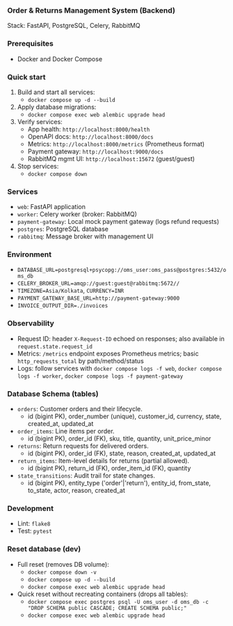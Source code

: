 ### Order & Returns Management System (Backend)

Stack: FastAPI, PostgreSQL, Celery, RabbitMQ

### Prerequisites

- Docker and Docker Compose

### Quick start

1. Build and start all services:
   - `docker compose up -d --build`
2. Apply database migrations:
   - `docker compose exec web alembic upgrade head`
3. Verify services:
   - App health: `http://localhost:8000/health`
   - OpenAPI docs: `http://localhost:8000/docs`
   - Metrics: `http://localhost:8000/metrics` (Prometheus format)
   - Payment gateway: `http://localhost:9000/docs`
   - RabbitMQ mgmt UI: `http://localhost:15672` (guest/guest)
4. Stop services:
   - `docker compose down`

### Services

- `web`: FastAPI application
- `worker`: Celery worker (broker: RabbitMQ)
- `payment-gateway`: Local mock payment gateway (logs refund requests)
- `postgres`: PostgreSQL database
- `rabbitmq`: Message broker with management UI

### Environment

- `DATABASE_URL=postgresql+psycopg://oms_user:oms_pass@postgres:5432/oms_db`
- `CELERY_BROKER_URL=amqp://guest:guest@rabbitmq:5672//`
- `TIMEZONE=Asia/Kolkata`, `CURRENCY=INR`
- `PAYMENT_GATEWAY_BASE_URL=http://payment-gateway:9000`
- `INVOICE_OUTPUT_DIR=./invoices`

### Observability

- Request ID: header `X-Request-ID` echoed on responses; also available in `request.state.request_id`
- Metrics: `/metrics` endpoint exposes Prometheus metrics; basic `http_requests_total` by path/method/status
- Logs: follow services with `docker compose logs -f web`, `docker compose logs -f worker`, `docker compose logs -f payment-gateway`

### Database Schema (tables)

- `orders`: Customer orders and their lifecycle.
  - id (bigint PK), order_number (unique), customer_id, currency, state, created_at, updated_at
- `order_items`: Line items per order.
  - id (bigint PK), order_id (FK), sku, title, quantity, unit_price_minor
- `returns`: Return requests for delivered orders.
  - id (bigint PK), order_id (FK), state, reason, created_at, updated_at
- `return_items`: Item-level details for returns (partial allowed).
  - id (bigint PK), return_id (FK), order_item_id (FK), quantity
- `state_transitions`: Audit trail for state changes.
  - id (bigint PK), entity_type ('order'|'return'), entity_id, from_state, to_state, actor, reason, created_at

### Development

- Lint: `flake8`
- Test: `pytest`

### Reset database (dev)

- Full reset (removes DB volume):
  - `docker compose down -v`
  - `docker compose up -d --build`
  - `docker compose exec web alembic upgrade head`
- Quick reset without recreating containers (drops all tables):
  - `docker compose exec postgres psql -U oms_user -d oms_db -c "DROP SCHEMA public CASCADE; CREATE SCHEMA public;"`
  - `docker compose exec web alembic upgrade head`

